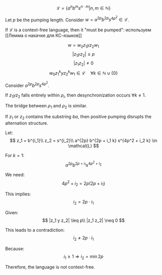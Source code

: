 $$\mathcal{L} = \{a^n b^m s^{n \cdot m} \big| n, m \in \mathbb{N} \}$$

Let $p$ be the pumping length. Consider $w = a^{2p} b^{2p} s^{4p^2} \in \mathcal{L}$.

If $\mathcal{L}$ is a context-free language, then it "must be pumped": используем [[Лемма о накачке для КС-языков]]

$$
w = w_0 z_1 y z_2 w_1
$$
$$
|z_1 y z_2| \leq p
$$
$$
|z_1 z_2| \neq 0
$$
$$
w_0 z_1^k y z_2^k w_1 \in \mathcal{L} \quad \forall k \in \mathbb{N} \cup \{0\}
$$

Consider $a^{2p} b^{2p} s^{4p^2}$.

If $z_1 y z_2$ falls entirely within $\rho_i$, then desynchronization occurs $\forall k \neq 1$.

The bridge between $\rho_1$ and $\rho_2$ is similar.

If $z_1$ or $z_2$ contains the substring $ba$, then positive pumping disrupts the alternation structure.

Let:
$$
z_1 = b^{i_1}\\
z_2 = s^{i_2}\\
a^{2p} b^{2p + i_1 k} s^{4p^2 + i_2 k} \in \mathcal{L}
$$

For $k = 1$:
$$
a^{2p} b^{2p + i_1} s^{4p^2 + i_2}
$$

We need:
$$
4p^2 + i_2 = 2p(2p + i_1)
$$

This implies:
$$
i_2 = 2p \cdot i_1
$$

Given:
$$
|z_1 y z_2| \leq p\\
|z_1 z_2| \neq 0
$$

This leads to a contradiction:
$$
i_2 \neq 2p \cdot i_1
$$

Because:
$$
i_1 \geq 1 \Rightarrow i_2 = \min 2p
$$

Therefore, the language is not context-free.

